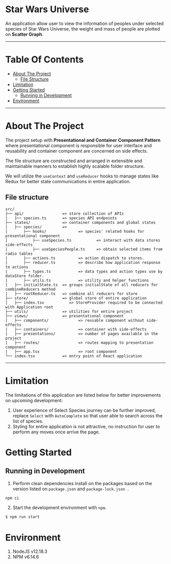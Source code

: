 # Star Wars Universe
An application allow user to view the information of peoples under selected species of Star Wars Universe, the weight and mass of people are plotted on **Scatter Graph**.

***

Table Of Contents 
=================

  * [About The Project](#about-the-project)
    * [File Structure](#file-structure)
  * [Limitation](#limitation)
  * [Getting Started](#getting-started)
    * [Running in Development](#running-in-development)
  * [Environment](#environment)


***

About The Project
=================
The project setup with **Presentational and Container Component Pattern** where presentational component
is responsible for user interface and reusability and container component are concerned on side effects.

The file structure are constructed and arranged in extensible and maintainable manners to establish highly scalable folder structure.

We will utilize the ```useContext``` and ```useReducer``` hooks to manage states like Redux for better state 
communications in entire application. 

File structure
-----------------

```
src/
├── api/                 => store collection of APIs
|   ├── species.ts       => species API endpoints
├── states/              => container components and global states
|   ├── species/         => 
|       ├── hooks/              => species' related hooks for presentational component
|           ├── useSpecies.ts           => interact with data stores side-effects
|           ├── useSpeciesPeople.ts     => obtain selected items from radio tables
|       ├── actions.ts          => action dispatch to stores.
|       ├── reducer.ts          => describe how application response to actions
|       ├── types.ts            => data types and action types use by dataStore folder.
|       ├── utils.ts            => utility and helper functions
|   ├── initialState.ts  => groups initialState of all reducers for combineReducers method
|   ├── rootReducer.ts   => combine all reducers for store 
├── store/               => global store of entire application
|   ├── index.tsx           => StoreProvider required to be connected with Application root
├── utils/               => utilities for entire project 
├── views/               => presentational component 
|   ├── components/             => reusable component without side-effects
|   ├── containers/             => container with side-effects
|   ├── presentations/          => number of pages available in the project
|   ├── routes/                 => routes mapping to presentation component
|   ├── app.tsx                 => root component
└── index.tsx            => entry point of React application

```
*** 

Limitation
==========
The limitations of this application are listed below for better improvements on upcoming development:

1. User experience of Select Species journey can be further improved, replace `Select` with `AutoComplete` so that user able to search across the list of species.
2. Styling for entire application is not attractive, no instruction for user to perform any moves once arrive the page.

Getting Started
===============

Running in Development
----------------------
1. Perform clean dependencies install on the packages based on the version listed on `package.json` and `package-lock.json
`.   
```bash
npm ci
```

2. Start the development environment with `npm`.
```bash
$ npm run start
```


Environment
===========
1. NodeJS v12.18.3 
2. NPM v6.14.6









